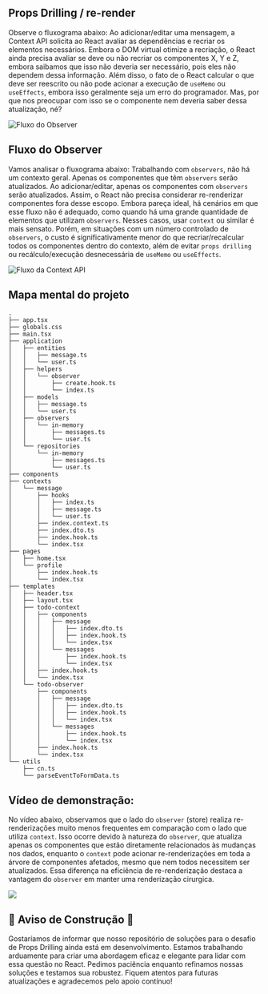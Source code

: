 ## Props Drilling / re-render

Observe o fluxograma abaixo: Ao adicionar/editar uma mensagem, a Context API solicita ao React avaliar as dependências e recriar os elementos necessários. Embora o DOM virtual otimize a recriação, o React ainda precisa avaliar se deve ou não recriar os componentes X, Y e Z, embora saibamos que isso não deveria ser necessário, pois eles não dependem dessa informação. Além disso, o fato de o React calcular o que deve ser reescrito ou não pode acionar a execução de `useMemo` ou `useEffects`, embora isso geralmente seja um erro do programador. Mas, por que nos preocupar com isso se o componente nem deveria saber dessa atualização, né?


![Fluxo do Observer](https://res.cloudinary.com/dmoi0mmuj/image/upload/v1714785779/context-api_jl7xhp.png)


## Fluxo do Observer

Vamos analisar o fluxograma abaixo: Trabalhando com `observers`, não há um contexto geral. Apenas os componentes que têm `observers` serão atualizados. Ao adicionar/editar, apenas os componentes com `observers` serão atualizados. Assim, o React não precisa considerar re-renderizar componentes fora desse escopo. Embora pareça ideal, há cenários em que esse fluxo não é adequado, como quando há uma grande quantidade de elementos que utilizam `observers`. Nesses casos, usar `context` ou similar é mais sensato. Porém, em situações com um número controlado de `observers`, o custo é significativamente menor do que recriar/recalcular todos os componentes dentro do contexto, além de evitar `props drilling` ou recálculo/execução desnecessária de `useMemo` ou `useEffects`.

![Fluxo da Context API](https://res.cloudinary.com/dmoi0mmuj/image/upload/v1714785779/observer_g8jexw.png)

## Mapa mental do projeto

```
.
├── app.tsx
├── globals.css
├── main.tsx
├── application
│   ├── entities
│   │   ├── message.ts
│   │   └── user.ts
│   ├── helpers
│   │   └── observer
│   │       ├── create.hook.ts
│   │       └── index.ts
│   ├── models
│   │   ├── message.ts
│   │   └── user.ts
│   ├── observers
│   │   └── in-memory
│   │       ├── messages.ts
│   │       └── user.ts
│   └── repositories
│       └── in-memory
│           ├── messages.ts
│           └── user.ts
├── components
├── contexts
│   └── message
│       ├── hooks
│       │   ├── index.ts
│       │   ├── message.ts
│       │   └── user.ts
│       ├── index.context.ts
│       ├── index.dto.ts
│       ├── index.hook.ts
│       └── index.tsx
├── pages
│   ├── home.tsx
│   └── profile
│       ├── index.hook.ts
│       └── index.tsx
├── templates
│   ├── header.tsx
│   ├── layout.tsx
│   ├── todo-context
│   │   ├── components
│   │   │   ├── message
│   │   │   │   ├── index.dto.ts
│   │   │   │   ├── index.hook.ts
│   │   │   │   └── index.tsx
│   │   │   └── messages
│   │   │       ├── index.hook.ts
│   │   │       └── index.tsx
│   │   ├── index.hook.ts
│   │   └── index.tsx
│   └── todo-observer
│       ├── components
│       │   ├── message
│       │   │   ├── index.dto.ts
│       │   │   ├── index.hook.ts
│       │   │   └── index.tsx
│       │   └── messages
│       │       ├── index.hook.ts
│       │       └── index.tsx
│       ├── index.hook.ts
│       └── index.tsx
└── utils
    ├── cn.ts
    └── parseEventToFormData.ts
```

## Vídeo de demonstração:

No vídeo abaixo, observamos que o lado do `observer` (store) realiza re-renderizações muito menos frequentes em comparação com o lado que utiliza `context`. Isso ocorre devido à natureza do `observer`, que atualiza apenas os componentes que estão diretamente relacionados às mudanças nos dados, enquanto o `context` pode acionar re-renderizações em toda a árvore de componentes afetados, mesmo que nem todos necessitem ser atualizados. Essa diferença na eficiência de re-renderização destaca a vantagem do `observer` em manter uma renderização cirurgica.

<a href="https://vimeo.com/942328752" target="_blank">
    <img src="https://res.cloudinary.com/dmoi0mmuj/image/upload/v1714743540/Captura_de_Tela_2024-05-03_a%CC%80s_10.32.33_zzftoc.png" style="max-width: 100%;">
</a>

## 🚧 Aviso de Construção 🚧

Gostaríamos de informar que nosso repositório de soluções para o desafio de Props Drilling ainda está em desenvolvimento. Estamos trabalhando arduamente para criar uma abordagem eficaz e elegante para lidar com essa questão no React. Pedimos paciência enquanto refinamos nossas soluções e testamos sua robustez. Fiquem atentos para futuras atualizações e agradecemos pelo apoio contínuo!
